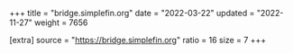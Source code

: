 +++
title = "bridge.simplefin.org"
date = "2022-03-22"
updated = "2022-11-27"
weight = 7656

[extra]
source = "https://bridge.simplefin.org"
ratio = 16
size = 7
+++
